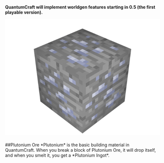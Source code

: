 **QuantumCraft will implement worldgen features starting in 0.5 (the first playable version).**

<img src="img/plutonium_ore.png" alt="alt text" class="pull-right" style="margin-bottom:20px;">
##Plutonium Ore
*Plutonium* is the basic building material in QuantumCraft. When you break a block of Plutonium Ore, it will drop itself, and when you smelt it, you get a *Plutonium Ingot*.